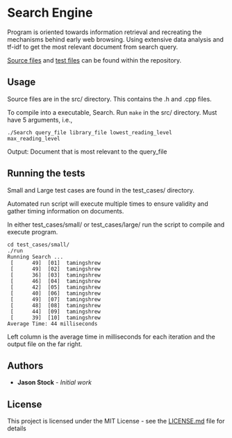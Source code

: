 # Search Engine

Program is oriented towards information retrieval and recreating the mechanisms behind early web browsing.
Using extensive data analysis and tf-idf to get the most relevant document from search query.

[Source files](src) and [test files](test_cases) can be found within the repository.

## Usage

Source files are in the src/ directory.  This contains the .h and .cpp files.

To compile into a executable, Search.  Run ``` make ``` in the src/ directory.
Must have 5 arguments, i.e., 

```./Search query_file library_file lowest_reading_level max_reading_level```

Output:
Document that is most relevant to the query_file

## Running the tests

Small and Large test cases are found in the test_cases/ directory.

Automated run script will execute multiple times to ensure validity and gather timing information on documents.

In either test_cases/small/ or test_cases/large/ run the script to compile and execute program.

 ```
 cd test_cases/small/
 ./run
 Running Search ...
  [      49]  [01]  tamingshrew
  [      49]  [02]  tamingshrew
  [      36]  [03]  tamingshrew
  [      46]  [04]  tamingshrew
  [      42]  [05]  tamingshrew
  [      40]  [06]  tamingshrew
  [      49]  [07]  tamingshrew
  [      48]  [08]  tamingshrew
  [      44]  [09]  tamingshrew
  [      39]  [10]  tamingshrew
Average Time: 44 milliseconds
 ```
Left column is the average time in milliseconds for each iteration and the output file on the far right.
## Authors

* **Jason Stock** - *Initial work*

## License

This project is licensed under the MIT License - see the [LICENSE.md](LICENSE.md) file for details
